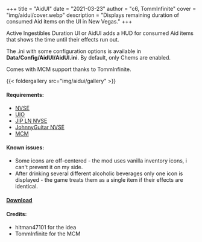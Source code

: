 +++
title = "AidUI"
date = "2021-03-23"
author = "c6, TommInfinite"
cover = "img/aidui/cover.webp"
description = "Displays remaining duration of consumed Aid items on the UI in New Vegas."
+++

Active Ingestibles Duration UI or AidUI adds a HUD for consumed Aid items that shows the time until their effects run out.

The .ini with some configuration options is available in **Data/Config/AidUI/AidUI.ini**. By default, only Chems are enabled.

Comes with MCM support thanks to TommInfinite.

{{< foldergallery src="img/aidui/gallery" >}}

#### Requirements:
- [NVSE](https://github.com/xNVSE/NVSE/releases/latest)﻿
- [UIO](https://www.nexusmods.com/newvegas/mods/57174)
- [JIP LN NVSE﻿](https://www.nexusmods.com/newvegas/mods/58277)
- [JohnnyGuitar NVSE﻿](https://github.com/carxt/JohnnyGuitarNVSE/releases/latest)
- [MCM](https://www.nexusmods.com/newvegas/mods/42507)


#### Known issues:

- Some icons are off-centered - the mod uses vanilla inventory icons, i can't prevent it on my side.
- After drinking several different alcoholic beverages only one icon is displayed - the game treats them as a single item if their effects are identical.
 
#### [Download](/mod/AidUI.7z)

 
 
#### Credits:

- hitman47101 ﻿for the idea
- TommInfinite ﻿for the MCM
